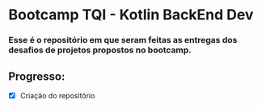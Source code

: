 # Bootcamp TQI - Kotlin BackEnd Dev

### Esse é o repositório em que seram feitas as entregas dos desafios de projetos propostos no bootcamp.

## Progresso:
- [x] Criação do repositório